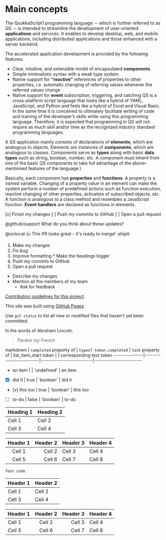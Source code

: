 # Main concepts

The QuokkaScript1 programming language -- which is further referred to as QS -- is intended to streamline the development of user-oriented **applications** and services. It enables to develop desktop, web, and mobile applications, including distributed applications and those enhanced with a server backend.

The accelerated application development is provided by the following features:

  * Clear, intuitive, and extensible model of encapsulated **components**
  * Simple minimalistic syntax with a weak type system
  * Native support for **“reactive”** references of properties to other properties, i.e. automatic changing of referring values whenever the referred values change
  * Native support for **event** subscription, triggering, and catching
QS is a cross-platform script language that looks like a hybrid of YAML, JavaScript, and Python and feels like a hybrid of Excel and Visual Basic. In the same time it is conceived to ultimately facilitate writing of code and training of the developer’s skills while using this programming language. Therefore, it is expected that programming in QS will not require as much skill and/or time as the recognized industry standard programming languages.

A QS application mainly consists of declarations of **elements**, which are analogous to objects. Elements are instances of **components**, which are analogous to classes. Components serve as **types** along with basic **data types** such as string, boolean, number, etc. A component must inherit from one of the basic QS components to take full advantage of the above-mentioned features of the language.\\

Basically, each component has **properties** and **functions**. A property is a named variable. Changing of a property value in an element can make the system perform a number of predefined actions such as function execution, reactive changing of other properties, activation of subscribed objects, etc. A function is analogous to a class method and resembles a JavaScript function. **Event handlers** are declared as functions in elements.

[x] Finish my changes
[ ] Push my commits to GitHub
[ ] Open a pull request

@github/support What do you think about these updates?

@octocat :+1: This PR looks great - it's ready to merge! :shipit:

1. Make my changes
  1. Fix bug
  2. Improve formatting
    * Make the headings bigger
2. Push my commits to GitHub
3. Open a pull request
  * Describe my changes
  * Mention all the members of my team
    * Ask for feedback

[Contribution guidelines for this project](docs/CONTRIBUTING.md)

This site was built using [GitHub Pages](https://pages.github.com/).

Use `git status` to list all new or modified files that haven't yet been committed.


In the words of Abraham Lincoln:

> Pardon my French


markdown       | `completed` property of | `typeof token.completed` | `task` property of
               | list_item_start token   |                          | corresponding text token
---------------|-------------------------|--------------------------|------------------------
* an item      |                         | 'undefined'              | an item
* [x] did it   | true                    | 'boolean'                | did it
* [v] this too | true                    | 'boolean'                | this too
* [ ] to-do    | false                   | 'boolean'                | to-do

| Heading 1 | Heading 2
| --------- | ---------
| Cell 1    | Cell 2
| Cell 3    | Cell 4

| Header 1 | Header 2 | Header 3 | Header 4 |
| :------: | -------: | :------- | -------- |
| Cell 1   | Cell 2   | Cell 3   | Cell 4   |
| Cell 5   | Cell 6   | Cell 7   | Cell 8   |

    Test code

Header 1 | Header 2
-------- | --------
Cell 1   | Cell 2
Cell 3   | Cell 4

Header 1|Header 2|Header 3|Header 4
:-------|:------:|-------:|--------
Cell 1  |Cell 2  |Cell 3  |Cell 4
*Cell 5*|Cell 6  |Cell 7  |Cell 8